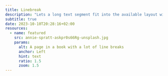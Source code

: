 ```yaml
---
title: Linebreak
description: "Lets a long text segment fit into the available layout width"
subtitle: true
date: 2023-10-10T20:28:16+02:00
resources:
  - name: featured
    src: annie-spratt-askpr0s66Rg-unsplash.jpg
    params:
      alt: A page in a book with a lot of line breaks
      anchor: Left
      hint: text
      ratio: 1.5
      zoom: 1.5
---
```

